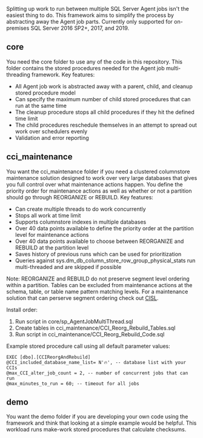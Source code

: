 Splitting up work to run between multiple SQL Server Agent jobs isn't the easiest thing to do. This framework aims to simplify the process by abstracting away the Agent job parts. Currently only supported for on-premises SQL Server 2016 SP2+, 2017, and 2019.

## core

You need the core folder to use any of the code in this repository. This folder contains the stored procedures needed for the Agent job multi-threading framework. Key features:

* All Agent job work is abstracted away with a parent, child, and cleanup stored procedure model
* Can specify the maximum number of child stored procedures that can run at the same time
* The cleanup procedure stops all child procedures if they hit the defined time limit
* The child procedures reschedule themselves in an attempt to spread out work over schedulers evenly
* Validation and error reporting

## cci_maintenance

You want the cci_maintenance folder if you need a clustered columnstore maintenance solution designed to work over very large databases that gives you full control over what maintenance actions happen. You define the priority order for maintenance actions as well as whether or not a partition should go through REORGANIZE or REBUILD. Key features:

* Can create multiple threads to do work concurrently
* Stops all work at time limit
* Supports columnstore indexes in multiple databases
* Over 40 data points available to define the priority order at the partition level for maintenance actions
* Over 40 data points available to choose between REORGANIZE and REBUILD at the partition level
* Saves history of previous runs which can be used for prioritization
* Queries against sys.dm_db_column_store_row_group_physical_stats run multi-threaded and are skipped if possible

Note: REORGANIZE and REBUILD do not preserve segment level ordering within a partition. Tables can be excluded from maintenance actions at the schema, table, or table name pattern matching levels. For a maintenance solution that can perserve segment ordering check out [CISL](https://github.com/NikoNeugebauer/CISL).

Install order:

1. Run script in core/sp_AgentJobMultiThread.sql
2. Create tables in cci_maintenance/CCI_Reorg_Rebuild_Tables.sql
3. Run script in cci_maintenance/CCI_Reorg_Rebuild_Code.sql

Example stored procedure call using all default parameter values:

    EXEC [dbo].[CCIReorgAndRebuild]
    @CCI_included_database_name_list= N'🔥', -- database list with your CCIs
    @max_CCI_alter_job_count = 2, -- number of concurrent jobs that can run
    @max_minutes_to_run = 60; -- timeout for all jobs


## demo

You want the demo folder if you are developing your own code using the framework and think that looking at a simple example would be helpful. This workload runs make-work stored procedures that calculate checksums.
